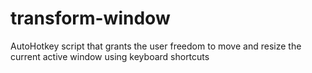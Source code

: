 # transform-window
AutoHotkey script that grants the user freedom to move and resize the current active window using keyboard shortcuts
